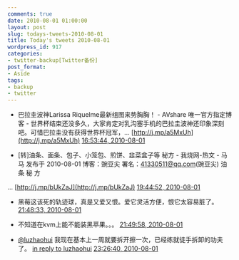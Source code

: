```yaml
---
comments: true
date: 2010-08-01 01:00:00
layout: post
slug: todays-tweets-2010-08-01
title: Today's tweets 2010-08-01
wordpress_id: 917
categories:
- twitter-backup[Twitter备份]
post_format:
- Aside
tags:
- backup
- twitter
---
```





  * 巴拉圭波神Larissa Riquelme最新组图来势胸胸！ - AVshare 唯一官方指定博客 - 世界杯结束还没多久，大家肯定对乳沟塞手机的巴拉圭波神还印象深刻吧。可惜巴拉圭没有获得世界杯冠军，... [http://j.mp/a5MxUh](http://j.mp/a5MxUh) [16:53:44, 2010-08-01](http://twitter.com/gfrog/statuses/20050013603)





  * [转]油条、面条、包子、小笼包、煎饼、韭菜盒子等 秘方 - 我烧网-热文 - 马马 发布于 2010-08-01 博客：豌豆尖 署名：41330511@qq.com(豌豆尖)
 油 条 秘 方


... [http://j.mp/bUkZaJ](http://j.mp/bUkZaJ) [19:44:52, 2010-08-01](http://twitter.com/gfrog/statuses/20056871914)





  * 黑莓这该死的轨迹球，真是又爱又恨。爱它灵活方便，恨它太容易脏了。 [21:48:33, 2010-08-01](http://twitter.com/gfrog/statuses/20063169463)





  * 不知道在kvm上能不能装黑苹果。。。 [21:49:58, 2010-08-01](http://twitter.com/gfrog/statuses/20063255085)





  * [@luzhaohui](http://twitter.com/luzhaohui) 我现在基本上一周就要拆开擦一次，已经练就徒手拆卸的功夫了。 [in reply to luzhaohui](http://twitter.com/luzhaohui/statuses/20064186604) [23:26:40, 2010-08-01](http://twitter.com/gfrog/statuses/20069244409)




